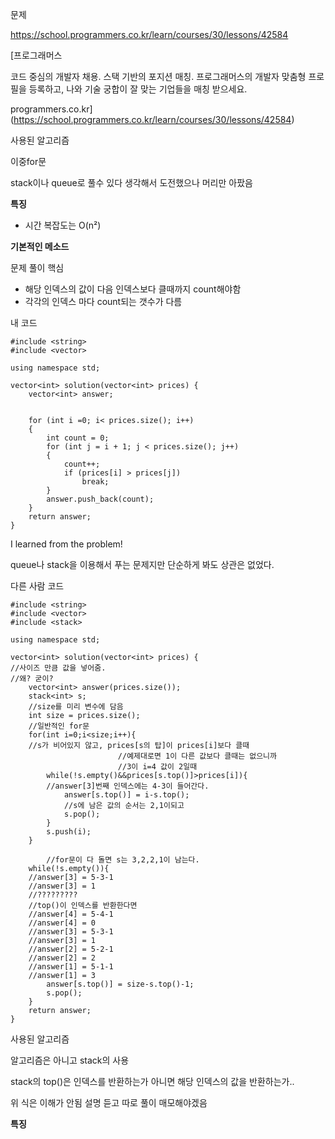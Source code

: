 문제

<https://school.programmers.co.kr/learn/courses/30/lessons/42584>

[프로그래머스

코드 중심의 개발자 채용. 스택 기반의 포지션 매칭. 프로그래머스의 개발자 맞춤형 프로필을 등록하고, 나와 기술 궁합이 잘 맞는 기업들을 매칭 받으세요.

programmers.co.kr](https://school.programmers.co.kr/learn/courses/30/lessons/42584)

사용된 알고리즘

이중for문

stack이나 queue로 풀수 있다 생각해서 도전했으나 머리만 아팠음

**특징**

* 시간 복잡도는 O(n²)

**기본적인 메소드**



문제 풀이 핵심

* 해당 인덱스의 값이 다음 인덱스보다 클때까지 count해야함
* 각각의 인덱스 마다 count되는 갯수가 다름

내 코드

```
#include <string>
#include <vector>

using namespace std;

vector<int> solution(vector<int> prices) {
    vector<int> answer;

    
    for (int i =0; i< prices.size(); i++)
    {
        int count = 0;
        for (int j = i + 1; j < prices.size(); j++)
        {
            count++;
            if (prices[i] > prices[j])
                break;
        }
        answer.push_back(count);
    }
    return answer;
}
```

I learned from the problem!

queue나 stack을 이용해서 푸는 문제지만 단순하게 봐도 상관은 없었다.

다른 사람 코드

```
#include <string>
#include <vector>
#include <stack>

using namespace std;

vector<int> solution(vector<int> prices) {
//사이즈 만큼 값을 넣어줌.
//왜? 굳이?
    vector<int> answer(prices.size());
    stack<int> s;
    //size를 미리 변수에 담음
    int size = prices.size();
    //일반적인 for문
    for(int i=0;i<size;i++){
    //s가 비어있지 않고, prices[s의 탑]이 prices[i]보다 클때
    					//예제대로면 1이 다른 값보다 클때는 없으니까
                        //3이 i=4 값이 2일때
        while(!s.empty()&&prices[s.top()]>prices[i]){
        //answer[3]번째 인덱스에는 4-3이 들어간다.
            answer[s.top()] = i-s.top();
            //s에 남은 값의 순서는 2,1이되고
            s.pop();
        }
        s.push(i);
    }
    
        //for문이 다 돌면 s는 3,2,2,1이 남는다.
    while(!s.empty()){
    //answer[3] = 5-3-1
    //answer[3] = 1
    //?????????
    //top()이 인덱스를 반환한다면
    //answer[4] = 5-4-1
    //answer[4] = 0
    //answer[3] = 5-3-1
    //answer[3] = 1
    //answer[2] = 5-2-1
    //answer[2] = 2
    //answer[1] = 5-1-1
    //answer[1] = 3
        answer[s.top()] = size-s.top()-1;
        s.pop();
    }
    return answer;
}
```

사용된 알고리즘

알고리즘은 아니고 stack의 사용

stack의 top()은 인덱스를 반환하는가 아니면 해당 인덱스의 값을 반환하는가..

위 식은 이해가 안됨 설명 듣고 따로 풀이 매모해야겠음

**특징**